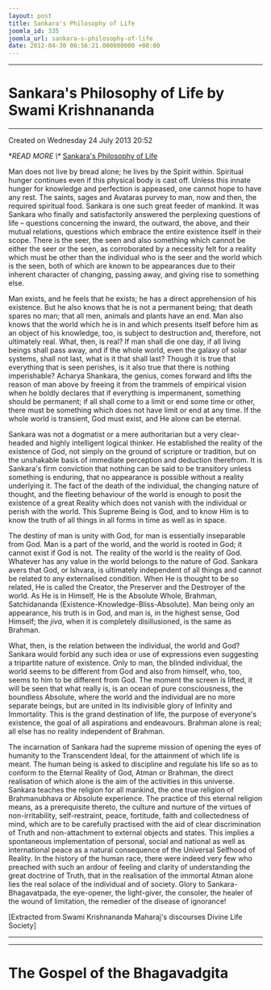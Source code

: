 ```yaml
---
layout: post
title: Sankara's Philosophy of Life
joomla_id: 335
joomla_url: sankara-s-philosophy-of-life
date: 2012-04-30 00:56:21.000000000 +00:00
---
```

* * *

# Sankara's Philosophy of Life by Swami Krishnananda

* * *

Created on Wednesday 24 July 2013 20:52

**READ MORE \\\** [](http://www.swami-krishnananda.org/disc/disc_52.html)[Sankara's Philosophy of Life](http://www.swami-krishnananda.org/disc/disc_221.html)

Man does not live by bread alone; he lives by the Spirit within. Spiritual hunger continues even if this physical body is cast off. Unless this innate hunger for knowledge and perfection is appeased, one cannot hope to have any rest. The saints, sages and Avataras purvey to man, now and then, the required spiritual food. Sankara is one such great feeder of mankind. It was Sankara who finally and satisfactorily answered the perplexing questions of life – questions concerning the inward, the outward, the above, and their mutual relations, questions which embrace the entire existence itself in their scope. There is the seer, the seen and also something which cannot be either the seer or the seen, as corroborated by a necessity felt for a reality which must be other than the individual who is the seer and the world which is the seen, both of which are known to be appearances due to their inherent character of changing, passing away, and giving rise to something else.

Man exists, and he feels that he exists; he has a direct apprehension of his existence. But he also knows that he is not a permanent being; that death spares no man; that all men, animals and plants have an end. Man also knows that the world which he is in and which presents itself before him as an object of his knowledge, too, is subject to destruction and, therefore, not ultimately real. What, then, is real? If man shall die one day, if all living beings shall pass away, and if the whole world, even the galaxy of solar systems, shall not last, what is it that shall last? Though it is true that everything that is seen perishes, is it also true that there is nothing imperishable? Acharya Shankara, the genius, comes forward and lifts the reason of man above by freeing it from the trammels of empirical vision when he boldly declares that if everything is impermanent, something should be permanent; if all shall come to a limit or end some time or other, there must be something which does not have limit or end at any time. If the whole world is transient, God must exist, and He alone can be eternal.

Sankara was not a dogmatist or a mere authoritarian but a very clear-headed and highly intelligent logical thinker. He established the reality of the existence of God, not simply on the ground of scripture or tradition, but on the unshakable basis of immediate perception and deduction therefrom. It is Sankara's firm conviction that nothing can be said to be transitory unless something is enduring, that no appearance is possible without a reality underlying it. The fact of the death of the individual, the changing nature of thought, and the fleeting behaviour of the world is enough to posit the existence of a great Reality which does not vanish with the individual or perish with the world. This Supreme Being is God, and to know Him is to know the truth of all things in all forms in time as well as in space.

The destiny of man is unity with God, for man is essentially inseparable from God. Man is a part of the world, and the world is rooted in God; it cannot exist if God is not. The reality of the world is the reality of God. Whatever has any value in the world belongs to the nature of God. Sankara avers that God, or lshvara, is ultimately independent of all things and cannot be related to any externalised condition. When He is thought to be so related, He is called the Creator, the Preserver and the Destroyer of the world. As He is in Himself, He is the Absolute Whole, Brahman, Satchidananda (Existence-Knowledge-Bliss-Absolute). Man being only an appearance, his truth is in God, and man is, in the highest sense, God Himself; the _jiva_, when it is completely disillusioned, is the same as Brahman.

What, then, is the relation between the individual, the world and God? Sankara would forbid any such idea or use of expressions even suggesting a tripartite nature of existence. Only to man, the blinded individual, the world seems to be different from God and also from himself, who, too, seems to him to be different from God. The moment the screen is lifted, it will be seen that what really is, is an ocean of pure consciousness, the boundless Absolute, where the world and the individual are no more separate beings, but are united in Its indivisible glory of Infinity and Immortality. This is the grand destination of life, the purpose of everyone's existence, the goal of all aspirations and endeavours. Brahman alone is real; all else has no reality independent of Brahman.

The incarnation of Sankara had the supreme mission of opening the eyes of humanity to the Transcendent Ideal, for the attainment of which life is meant. The human being is asked to discipline and regulate his life so as to conform to the Eternal Reality of God, Atman or Brahman, the direct realisation of which alone is the aim of the activities in this universe. Sankara teaches the religion for all mankind, the one true religion of Brahmanubhava or Absolute experience. The practice of this eternal religion means, as a prerequisite thereto, the culture and nurture of the virtues of non-irritability, self-restraint, peace, fortitude, faith and collectedness of mind, which are to be carefully practised with the aid of clear discrimination of Truth and non-attachment to external objects and states. This implies a spontaneous implementation of personal, social and national as well as international peace as a natural consequence of the Universal Selfhood of Reality. In the history of the human race, there were indeed very few who preached with such an ardour of feeling and clarity of understanding the great doctrine of Truth, that in the realisation of the immortal Atman alone lies the real solace of the individual and of society. Glory to Sankara-Bhagavatpada, the eye-opener, the light-giver, the consoler, the healer of the wound of limitation, the remedier of the disease of ignorance!

[Extracted from Swami Krishnananda Maharaj's discourses Divine Life Society]

* * *



* * *



# The Gospel of the Bhagavadgita


